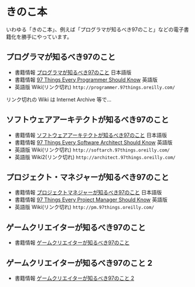 # きのこ本

いわゆる「きのこ本」、例えば「プログラマが知るべき97のこと」などの電子書籍化を勝手にやっています。

## プログラマが知るべき97のこと

* 書籍情報 [プログラマが知るべき97のこと](https://www.oreilly.co.jp/books/9784873114798/) 日本語版
* 書籍情報 [97 Things Every Programmer Should Know](http://oreilly.com/catalog/9780596809492/) 英語版
* 英語版 Wiki(リンク切れ) `http://programmer.97things.oreilly.com/`

リンク切れの Wiki は Internet Archive 等で…

## ソフトウェアアーキテクトが知るべき97のこと

* 書籍情報 [ソフトウェアアーキテクトが知るべき97のこと](https://www.oreilly.co.jp/books/9784873114293/) 日本語版
* 書籍情報 [97 Things Every Software Architect Should Know](http://oreilly.com/catalog/9780596522704/) 英語版
* 英語版 Wiki(リンク切れ) `http://softarch.97things.oreilly.com/`
* 英語版 Wiki2(リンク切れ) `http://architect.97things.oreilly.com/`

## プロジェクト・マネジャーが知るべき97のこと

* 書籍情報 [プロジェクトマネジャーが知るべき97のこと](https://www.oreilly.co.jp/books/9784873115108/) 日本語版
* 書籍情報 [97 Things Every Project Manager Should Know](http://oreilly.com/catalog/9780596804152/) 英語版
* 英語版 Wiki(リンク切れ) `http://pm.97things.oreilly.com/`

## ゲームクリエイターが知るべき97のこと

* 書籍情報 [ゲームクリエイターが知るべき97のこと](https://www.oreilly.co.jp/books/9784873115702/)

## ゲームクリエイターが知るべき97のこと 2

* 書籍情報 [ゲームクリエイターが知るべき97のこと 2](https://www.oreilly.co.jp/books/9784873116228/)
